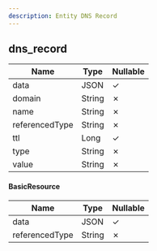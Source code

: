 ```yaml
---
description: Entity DNS Record
---
```

dns_record
----------

| **Name**       | **Type** | **Nullable** |
| -------------- | -------- | ------------ |
| data           | JSON     | &check;      |
| domain         | String   | &cross;      |
| name           | String   | &cross;      |
| referencedType | String   | &cross;      |
| ttl            | Long     | &check;      |
| type           | String   | &cross;      |
| value          | String   | &cross;      |

#### BasicResource
| **Name**       | **Type** | **Nullable** |
| -------------- | -------- | ------------ |
| data           | JSON     | &check;      |
| referencedType | String   | &cross;      |
